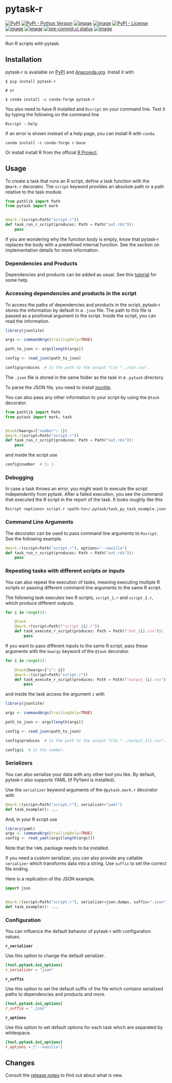 # pytask-r

[![PyPI](https://img.shields.io/pypi/v/pytask-r?color=blue)](https://pypi.org/project/pytask-r)
[![PyPI - Python Version](https://img.shields.io/pypi/pyversions/pytask-r)](https://pypi.org/project/pytask-r)
[![image](https://img.shields.io/conda/vn/conda-forge/pytask-r.svg)](https://anaconda.org/conda-forge/pytask-r)
[![image](https://img.shields.io/conda/pn/conda-forge/pytask-r.svg)](https://anaconda.org/conda-forge/pytask-r)
[![PyPI - License](https://img.shields.io/pypi/l/pytask-r)](https://pypi.org/project/pytask-r)
[![image](https://img.shields.io/github/actions/workflow/status/pytask-dev/pytask-r/main.yml?branch=main)](https://github.com/pytask-dev/pytask-r/actions?query=branch%3Amain)
[![image](https://codecov.io/gh/pytask-dev/pytask-r/branch/main/graph/badge.svg)](https://codecov.io/gh/pytask-dev/pytask-r)
[![pre-commit.ci status](https://results.pre-commit.ci/badge/github/pytask-dev/pytask-r/main.svg)](https://results.pre-commit.ci/latest/github/pytask-dev/pytask-r/main)
[![image](https://img.shields.io/badge/code%20style-black-000000.svg)](https://github.com/psf/black)

______________________________________________________________________

Run R scripts with pytask.

## Installation

pytask-r is available on [PyPI](https://pypi.org/project/pytask-r) and
[Anaconda.org](https://anaconda.org/conda-forge/pytask-r). Install it with

```console
$ pip install pytask-r

# or

$ conda install -c conda-forge pytask-r
```

You also need to have R installed and `Rscript` on your command line. Test it by typing
the following on the command line

```console
Rscript --help
```

If an error is shown instead of a help page, you can install R with `conda`.

```console
conda install -c conda-forge r-base
```

Or install install R from the official [R Project](https://www.r-project.org/).

## Usage

To create a task that runs an R script, define a task function with the `@mark.r`
decorator. The `script` keyword provides an absolute path or a path relative to the task
module.

```python
from pathlib import Path
from pytask import mark


@mark.r(script=Path("script.r"))
def task_run_r_script(produces: Path = Path("out.rds")):
    pass
```

If you are wondering why the function body is empty, know that pytask-r replaces the
body with a predefined internal function. See the section on implementation details for
more information.

### Dependencies and Products

Dependencies and products can be added as usual. See this
[tutorial](https://pytask-dev.readthedocs.io/en/stable/tutorials/defining_dependencies_products.html)
for some help.

### Accessing dependencies and products in the script

To access the paths of dependencies and products in the script, pytask-r stores the
information by default in a `.json` file. The path to this file is passed as a
positional argument to the script. Inside the script, you can read the information.

```r
library(jsonlite)

args <- commandArgs(trailingOnly=TRUE)

path_to_json <- args[length(args)]

config <- read_json(path_to_json)

config$produces  # Is the path to the output file "../out.csv".
```

The `.json` file is stored in the same folder as the task in a `.pytask` directory.

To parse the JSON file, you need to install
[jsonlite](https://github.com/jeroen/jsonlite).

You can also pass any other information to your script by using the `@task` decorator.

```python
from pathlib import Path
from pytask import mark, task


@task(kwargs={"number": 1})
@mark.r(script=Path("script.r"))
def task_run_r_script(produces: Path = Path("out.rds")):
    pass
```

and inside the script use

```r
config$number  # Is 1.
```

### Debugging

In case a task throws an error, you might want to execute the script independently from
pytask. After a failed execution, you see the command that executed the R script in the
report of the task. It looks roughly like this

```console
Rscript <options> script.r <path-to>/.pytask/task_py_task_example.json
```

### Command Line Arguments

The decorator can be used to pass command line arguments to `Rscript`. See the following
example.

```python
@mark.r(script=Path("script.r"), options="--vanilla")
def task_run_r_script(produces: Path = Path("out.rds")):
    pass
```

### Repeating tasks with different scripts or inputs

You can also repeat the execution of tasks, meaning executing multiple R scripts or
passing different command line arguments to the same R script.

The following task executes two R scripts, `script_1.r` and `script_2.r`, which produce
different outputs.

```python
for i in range(2):

    @task
    @mark.r(script=Path(f"script_{i}.r"))
    def task_execute_r_script(produces: Path = Path(f"out_{i}.csv")):
        pass
```

If you want to pass different inputs to the same R script, pass these arguments with the
`kwargs` keyword of the `@task` decorator.

```python
for i in range(2):

    @task(kwargs={"i": i})
    @mark.r(script=Path("script.r"))
    def task_execute_r_script(produces: Path = Path(f"output_{i}.csv")):
        pass
```

and inside the task access the argument `i` with

```r
library(jsonlite)

args <- commandArgs(trailingOnly=TRUE)

path_to_json <- args[length(args)]

config <- read_json(path_to_json)

config$produces  # Is the path to the output file "../output_{i}.csv".

config$i  # Is the number.
```

### Serializers

You can also serialize your data with any other tool you like. By default, pytask-r also
supports YAML (if PyYaml is installed).

Use the `serializer` keyword arguments of the `@pytask.mark.r` decorator with

```python
@mark.r(script=Path("script.r"), serializer="yaml")
def task_example(): ...
```

And, in your R script use

```r
library(yaml)
args <- commandArgs(trailingOnly=TRUE)
config <- read_yaml(args[length(args)])
```

Note that the `YAML` package needs to be installed.

If you need a custom serializer, you can also provide any callable `serializer` which
transforms data into a string. Use `suffix` to set the correct file ending.

Here is a replication of the JSON example.

```python
import json


@mark.r(script=Path("script.r"), serializer=json.dumps, suffix=".json")
def task_example(): ...
```

### Configuration

You can influence the default behavior of pytask-r with configuration values.

**`r_serializer`**

Use this option to change the default serializer.

```toml
[tool.pytask.ini_options]
r_serializer = "json"
```

**`r_suffix`**

Use this option to set the default suffix of the file which contains serialized paths to
dependencies and products and more.

```toml
[tool.pytask.ini_options]
r_suffix = ".json"
```

**`r_options`**

Use this option to set default options for each task which are separated by whitespace.

```toml
[tool.pytask.ini_options]
r_options = ["--vanilla"]
```

## Changes

Consult the [release notes](CHANGES.md) to find out about what is new.
